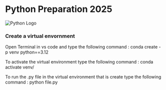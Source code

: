 <h1>Python Preparation 2025</h1>
<img src = "https://technovationchallenge.org/wp-content/uploads/2024/04/Python-Symbol.png") alt="Python Logo">
<h3> Create a virtual envornment</h3>
<p>Open Terminal in vs code and type the following command : conda create -p venv python==3.12 </p>
<p>To activate the virtual environment type the following command : conda activate venv/</p>
<p>To run the .py file in the virtual environment that is create type the following command : python file.py</p>
